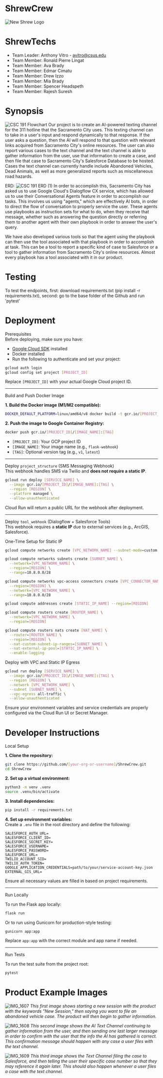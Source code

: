 # ShrewCrew
 ![New Shrew Logo](https://github.com/user-attachments/assets/388f4ea8-84b1-4097-a011-387a7e9315f8)

ShrewTechs
=======
- Team Leader: Anthony Vitro - avitro@csus.edu
- Team Member: Ronald Pierre Lingat
- Team Member: Ava Brady
- Team Member: Edmar Cimatu
- Team Member: Drew Izzo
- Team Member: Mia Brady
- Team Member: Spencer Headspeth
- Team Member: Rajesh Suresh

Synopsis
=======
![CSC 191 Flowchart](https://github.com/user-attachments/assets/133ecc88-1d52-418b-97fb-18da42199855)
Our project is to create an AI-powered texting channel for the 311 hotline that the Sacramento City uses. This texting channel can to take in a user's input and respond dynamically to that response. If the user asks a question, then the AI will respond to that question with relevant links acquired from Sacramento City's online resources. The user can also report various cases to the text channel and the text channel is able to gather information from the user, use that information to create a case, and then file that case to Sacramento City's Salesforce Database to be hosted. Cases the text channel can currently handle include Abandoned Vehicles, Dead Animals, as well as more generalized reports such as miscellaneous road hazards.

ERD:
![CSC 191 ERD (1)](https://github.com/user-attachments/assets/09cd77e6-c200-442d-8311-2f85988b67b6)
In order to accomplish this, Sacramento City has asked us to use Google Cloud's Dialogflow CX service, which has allowed us to use their Conversational Agents feature in order to accomplish our tasks. This involves us using "agents," which are effectively AI bots, in order to direct the flow of conversation to properly service the user. These agents use playbooks as instruction sets for what to do, when they receive that message, whether such as answering the question directly or referring them to another agent with their own playbook in order to answer the user's query.

We have also developed various tools so that the agent using the playbook can then use the tool associated with that playbook in order to accomplish at task. This can be a tool to report a specific kind of case to Salesforce or a tool to gather information from Sacramento City's online resources. Almost every playbook has a tool associated with it in our product.

Testing
=======
To test the endpoints, first: download requirements.txt (pip install -r requirements.txt), second: go to the base folder of the Github and run 'pytest'

Deployment
=======
Prerequisites <br />
Before deploying, make sure you have:<br />
- [Google Cloud SDK](https://cloud.google.com/sdk/docs/install) installed <br />
- Docker installed <br />
- Run the following to authenticate and set your project:<br />

```bash
gcloud auth login
gcloud config set project [PROJECT_ID]
```

Replace `[PROJECT_ID]` with your actual Google Cloud project ID.<br />

---

Build and Push Docker Image <br />

**1. Build the Docker image (M1/M2 compatible):**<br />
```bash
DOCKER_DEFAULT_PLATFORM=linux/amd64/v8 docker build -t gcr.io/[PROJECT_ID]/[IMAGE_NAME]:[TAG] .
```

**2. Push the image to Google Container Registry:**<br />
```bash
docker push gcr.io/[PROJECT_ID]/[IMAGE_NAME]:[TAG]
```

- `[PROJECT_ID]`: Your GCP project ID <br />
- `[IMAGE_NAME]`: Your image name (e.g., `flask-webhook`) <br />
- `[TAG]`: Optional version tag (e.g., `v1`, `latest`) <br />

---

Deploy `project_structure` (SMS Messaging Webhook) <br />
This webhook handles SMS via Twilio and **does not require a static IP**.<br />

```bash
gcloud run deploy [SERVICE_NAME] \
  --image gcr.io/[PROJECT_ID]/[IMAGE_NAME]:[TAG] \
  --region [REGION] \
  --platform managed \
  --allow-unauthenticated
```

Cloud Run will return a public URL for the webhook after deployment.<br />

---

Deploy `tool_webhook` (Dialogflow + Salesforce Tools) <br />
This webhook requires a **static IP** due to external services (e.g., ArcGIS, Salesforce).<br />

One-Time Setup for Static IP <br />
```bash
gcloud compute networks create [VPC_NETWORK_NAME] --subnet-mode=custom

gcloud compute networks subnets create [SUBNET_NAME] \
  --network=[VPC_NETWORK_NAME] \
  --region=[REGION] \
  --range=10.8.0.0/28

gcloud compute networks vpc-access connectors create [VPC_CONNECTOR_NAME] \
  --region=[REGION] \
  --network=[VPC_NETWORK_NAME] \
  --range=10.8.0.0/28

gcloud compute addresses create [STATIC_IP_NAME] --region=[REGION]

gcloud compute routers create [ROUTER_NAME] \
  --network=[VPC_NETWORK_NAME] \
  --region=[REGION]

gcloud compute routers nats create [NAT_NAME] \
  --router=[ROUTER_NAME] \
  --region=[REGION] \
  --nat-custom-subnet-ip-ranges=[SUBNET_NAME] \
  --nat-external-ip-pool=[STATIC_IP_NAME] \
  --enable-logging
```

Deploy with VPC and Static IP Egress <br />
```bash
gcloud run deploy [SERVICE_NAME] \
  --image gcr.io/[PROJECT_ID]/[IMAGE_NAME]:[TAG] \
  --region [REGION] \
  --network [VPC_NETWORK_NAME] \
  --subnet [SUBNET_NAME] \
  --vpc-egress all-traffic \
  --allow-unauthenticated
```

Ensure your environment variables and service credentials are properly configured via the Cloud Run UI or Secret Manager.<br />


Developer Instructions
=======
Local Setup <br />

**1. Clone the repository:**<br />
```bash
git clone https://github.com/[your-org-or-username]/ShrewCrew.git
cd ShrewCrew
```

**2. Set up a virtual environment:**<br />
```bash
python3 -m venv .venv
source .venv/bin/activate
```

**3. Install dependencies:**<br />
```bash
pip install -r requirements.txt
```

**4. Set up environment variables:**<br />
Create a `.env` file in the root directory and define the following:<br />

```
SALESFORCE_AUTH_URL=
SALESFORCE_CLIENT_ID=
SALESFORCE_SECRET_KEY=
SALESFORCE_USERNAME=
SALESFORCE_PASSWORD=
SALESFORCE_URL=
TWILIO_ACCOUNT_SID=
TWILIO_AUTH_TOKEN=
GOOGLE_APPLICATION_CREDENTIALS=path/to/your/service-account-key.json
EXTERNAL_GIS_URL=
```

Ensure all necessary values are filled in based on project requirements.<br />

---

Run Locally <br />

To run the Flask app locally:<br />
```bash
flask run
```

Or to run using Gunicorn for production-style testing:<br />
```bash
gunicorn app:app
```

Replace `app:app` with the correct module and app name if needed.<br />

---

Run Tests <br />

To run the test suite from the project root:<br />
```bash
pytest
```

Product Example Images
=======
![IMG_1607](https://github.com/user-attachments/assets/b33f1ba4-997b-46b6-94bf-28be5fee43d5)
*This first image shows starting a new session with the product with the keywords "New Session," then saying you want to file an abandoned vehicle case. The product will then begin to gather information.*

![IMG_1608](https://github.com/user-attachments/assets/4c25e81a-557d-4805-a331-2b3630fec463)
*This second image shows the AI Text Channel continuing to gather information from the user, and then sending one last larger message in order to confirm with the user that the info the AI has gathered is correct. This confirmation message should happen with any case a user files with the text channel.*

![IMG_1609](https://github.com/user-attachments/assets/a5c412f6-c10f-4a00-86a4-8a85cf2a3ace)
*This third image shows the Text Channel filing the case to Salesforce, and then telling the user their specific case number so that they may reference it again later. This should also happen whenever a user files a case with the text channel.*


